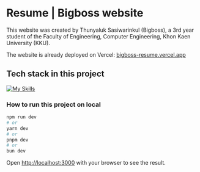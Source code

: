 # Resume | Bigboss website

This website was created by Thunyaluk Sasiwarinkul (Bigboss), a 3rd year student of the Faculty of Engineering, Computer Engineering, Khon Kaen University (KKU).

The website is already deployed on Vercel: [bigboss-resume.vercel.app](https://bigboss-resume.vercel.app/)

## Tech stack in this project 
[![My Skills](https://skillicons.dev/icons?i=js,next,tailwind,vercel,vscode&theme=light)](https://skillicons.dev)

### How to run this project on local
```bash
npm run dev
# or
yarn dev
# or
pnpm dev
# or
bun dev
```

Open [http://localhost:3000](http://localhost:3000) with your browser to see the result.
